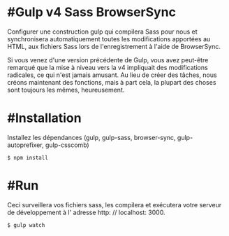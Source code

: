 #Gulp v4 Sass BrowserSync
=========================

Configurer une construction gulp qui compilera Sass pour nous et synchronisera automatiquement toutes les modifications apportées au HTML, aux fichiers Sass lors de l'enregistrement à l'aide de BrowserSync.

Si vous venez d'une version précédente de Gulp, vous avez peut-être remarqué que la mise à niveau vers la v4 impliquait des modifications radicales, ce qui n'est jamais amusant. Au lieu de créer des tâches, nous créons maintenant des fonctions, mais à part cela, la plupart des choses sont toujours les mêmes, heureusement.

#Installation
=============

Installez les dépendances (gulp, gulp-sass, browser-sync, gulp-autoprefixer, gulp-csscomb)

```
$ npm install
```

#Run
=============

Ceci surveillera vos fichiers sass, les compilera et exécutera votre serveur de développement à l' adresse http: // localhost: 3000.

```
$ gulp watch
```